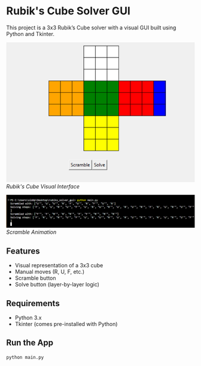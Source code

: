 # Rubik's Cube Solver GUI

This project is a 3x3 Rubik’s Cube solver with a visual GUI built using Python and Tkinter.

![Cube GUI](images/tkinter.png)
*Rubik's Cube Visual Interface*

![Scramble Demo](images/solved.png)
*Scramble Animation*

## Features
- Visual representation of a 3x3 cube
- Manual moves (R, U, F, etc.)
- Scramble button
- Solve button (layer-by-layer logic)

## Requirements
- Python 3.x
- Tkinter (comes pre-installed with Python)

## Run the App
```bash
python main.py
